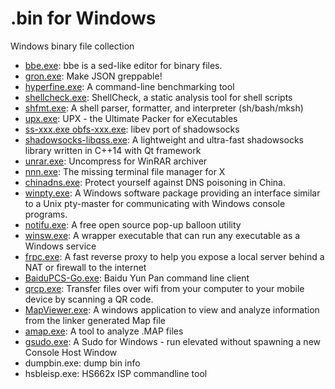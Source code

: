 # .bin for Windows

Windows binary file collection

- [bbe.exe](https://sourceforge.net/projects/bbe-/): bbe is a sed-like editor for binary files.
- [gron.exe](https://github.com/tomnomnom/gron.git): Make JSON greppable!
- [hyperfine.exe](https://github.com/sharkdp/hyperfine.git): A command-line benchmarking tool
- [shellcheck.exe](https://github.com/koalaman/shellcheck.git): ShellCheck, a static analysis tool for shell scripts
- [shfmt.exe](https://github.com/mvdan/sh.git): A shell parser, formatter, and interpreter (sh/bash/mksh)
- [upx.exe](https://github.com/upx/upx.git): UPX - the Ultimate Packer for eXecutables
- [ss-xxx.exe obfs-xxx.exe](https://github.com/shadowsocks/shadowsocks-libev.git): libev port of shadowsocks
- [shadowsocks-libqss.exe](https://github.com/shadowsocks/libQtShadowsocks.git): A lightweight and ultra-fast shadowsocks library written in C++14 with Qt framework
- [unrar.exe](https://www.rarlab.com/rar_add.htm): Uncompress for WinRAR archiver
- [nnn.exe](https://github.com/fengyichui/nnn.git): The missing terminal file manager for X
- [chinadns.exe](https://github.com/shadowsocks/ChinaDNS.git): Protect yourself against DNS poisoning in China.
- [winpty.exe](https://github.com/rprichard/winpty.git): A Windows software package providing an interface similar to a Unix pty-master for communicating with Windows console programs.
- [notifu.exe](http://www.paralint.com/projects/notifu): A free open source pop-up balloon utility
- [winsw.exe](https://github.com/winsw/winsw.git): A wrapper executable that can run any executable as a Windows service
- [frpc.exe](https://github.com/fatedier/frp.git): A fast reverse proxy to help you expose a local server behind a NAT or firewall to the internet
- [BaiduPCS-Go.exe](https://github.com/iikira/BaiduPCS-Go.git): Baidu Yun Pan command line client
- [qrcp.exe](https://github.com/claudiodangelis/qrcp.git): Transfer files over wifi from your computer to your mobile device by scanning a QR code.
- [MapViewer.exe](https://github.com/govind-mukundan/MapViewer.git): A windows application to view and analyze information from the linker generated Map file
- [amap.exe](http://www.sikorskiy.net/prj/amap/):  A tool to analyze .MAP files
- [gsudo.exe](https://github.com/gerardog/gsudo.git): A Sudo for Windows - run elevated without spawning a new Console Host Window
- dumpbin.exe: dump bin info
- hsbleisp.exe: HS662x ISP commandline tool

